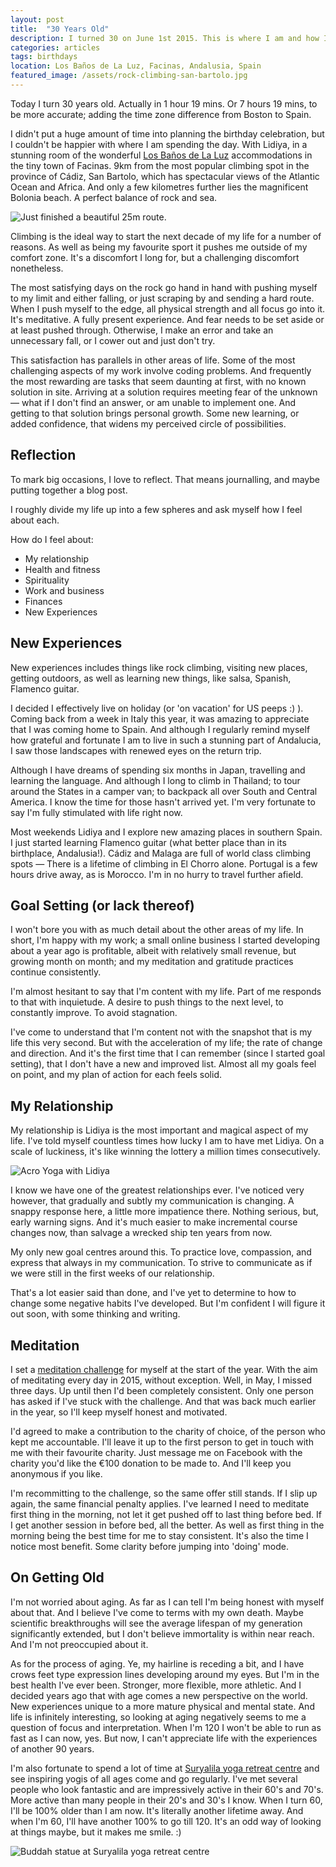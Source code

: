 ```yaml
---
layout: post
title:  "30 Years Old"
description: I turned 30 on June 1st 2015. This is where I am and how I feel.
categories: articles
tags: birthdays
location: Los Baños de La Luz, Facinas, Andalusia, Spain
featured_image: /assets/rock-climbing-san-bartolo.jpg
---
```


Today I turn 30 years old. Actually in 1 hour 19 mins. Or 7 hours 19 mins, to be more accurate; adding the time zone difference from Boston to Spain.

I didn't put a huge amount of time into planning the birthday celebration, but I couldn't be happier with where I am spending the day. With Lidiya, in a stunning room of the wonderful [Los Baños de La Luz](https://www.facebook.com/losbanos.delaluz) accommodations in the tiny town of Facinas. 9km from the most popular climbing spot in the province of Cádiz, San Bartolo, which has spectacular views of the Atlantic Ocean and Africa. And only a few kilometres further lies the magnificent Bolonia beach. A perfect balance of rock and sea.

<img src="/assets/rock-climbing-san-bartolo.jpg" alt="Just finished a beautiful 25m route.">

Climbing is the ideal way to start the next decade of my life for a number of reasons. As well as being my favourite sport it pushes me outside of my comfort zone. It's a discomfort I long for, but a challenging discomfort nonetheless.

The most satisfying days on the rock go hand in hand with pushing myself to my limit and either falling, or just scraping by and sending a hard route. When I push myself to the edge, all physical strength and all focus go into it. It's meditative. A fully present experience. And fear needs to be set aside or at least pushed through. Otherwise, I make an error and take an unnecessary fall, or I cower out and just don't try.

This satisfaction has parallels in other areas of life. Some of the most challenging aspects of my work involve coding problems. And frequently the most rewarding are tasks that seem daunting at first, with no known solution in site. Arriving at a solution requires meeting fear of the unknown — what if I don't find an answer, or am unable to implement one. And getting to that solution brings personal growth. Some new learning, or added confidence, that widens my perceived circle of possibilities.

## Reflection

To mark big occasions, I love to reflect. That means journalling, and maybe putting together a blog post.

I roughly divide my life up into a few spheres and ask myself how I feel about each.

How do I feel about:

* My relationship
* Health and fitness
* Spirituality
* Work and business
* Finances
* New Experiences

## New Experiences

New experiences includes things like rock climbing, visiting new places, getting outdoors, as well as learning new things, like salsa, Spanish, Flamenco guitar.

I decided I effectively live on holiday (or 'on vacation' for US peeps :) ). Coming back from a week in Italy this year, it was amazing to appreciate that I was coming home to Spain. And although I regularly remind myself how grateful and fortunate I am to live in such a stunning part of Andalucia, I saw those landscapes with renewed eyes on the return trip.

Although I have dreams of spending six months in Japan, travelling and learning the language. And although I long to climb in Thailand; to tour around the States in a camper van; to backpack all over South and Central America. I know the time for those hasn't arrived yet. I'm very fortunate to say I'm fully stimulated with life right now.

Most weekends Lidiya and I explore new amazing places in southern Spain. I just started learning Flamenco guitar (what better place than in its birthplace, Andalusia!). Cádiz and Malaga are full of world class climbing spots — There is a lifetime of climbing in El Chorro alone. Portugal is a few hours drive away, as is Morocco. I'm in no hurry to travel further afield.

## Goal Setting (or lack thereof)

I won't bore you with as much detail about the other areas of my life. In short, I'm happy with my work; a small online business I started developing about a year ago is profitable, albeit with relatively small revenue, but growing month on month; and my meditation and gratitude practices continue consistently.

I'm almost hesitant to say that I'm content with my life. Part of me responds to that with inquietude. A desire to push things to the next level, to constantly improve. To avoid stagnation.

I've come to understand that I'm content not with the snapshot that is my life this very second. But with the acceleration of my life; the rate of change and direction. And it's the first time that I can remember (since I started goal setting), that I don't have a new and improved list. Almost all my goals feel on point, and my plan of action for each feels solid.

## My Relationship

My relationship is Lidiya is the most important and magical aspect of my life. I've told myself countless times how lucky I am to have met Lidiya. On a scale of luckiness, it's like winning the lottery a million times consecutively.

<img src="/assets/acro.jpg" alt="Acro Yoga with Lidiya">

I know we have one of the greatest relationships ever. I've noticed very however, that gradually and subtly my communication is changing. A snappy response here, a little more impatience there. Nothing serious, but, early warning signs. And it's much easier to make incremental course changes now, than salvage a wrecked ship ten years from now.

My only new goal centres around this. To practice love, compassion, and express that always in my communication. To strive to communicate as if we were still in the first weeks of our relationship.

That's a lot easier said than done, and I've yet to determine to how to change some negative habits I've developed. But I'm confident I will figure it out soon, with some thinking and writing.

## Meditation

I set a [meditation challenge](articles/2015/02/01/meditation-challenge-2015.html) for myself at the start of the year. With the aim of meditating every day in 2015, without exception. Well, in May, I missed three days. Up until then I'd been completely consistent. Only one person has asked if I've stuck with the challenge. And that was back much earlier in the year, so I'll keep myself honest and motivated.

I'd agreed to make a contribution to the charity of choice, of the person who kept me accountable. I'll leave it up to the first person to get in touch with me with their favourite charity. Just message me on Facebook with the charity you'd like the €100 donation to be made to. And I'll keep you anonymous if you like.

I'm recommitting to the challenge, so the same offer still stands. If I slip up again, the same financial penalty applies. I've learned I need to meditate first thing in the morning, not let it get pushed off to last thing before bed. If I get another session in before bed, all the better. As well as first thing in the morning being the best time for me to stay consistent. It's also the time I notice most benefit. Some clarity before jumping into 'doing' mode.

## On Getting Old

I'm not worried about aging. As far as I can tell I'm being honest with myself about that. And I believe I've come to terms with my own death. Maybe scientific breakthroughs will see the average lifespan of my generation significantly extended, but I don't believe immortality is within near reach. And I'm not preoccupied about it.

As for the process of aging. Ye, my hairline is receding a bit, and I have crows feet type expression lines developing around my eyes. But I'm in the best health I've ever been. Stronger, more flexible, more athletic. And I decided years ago that with age comes a new perspective on the world. New experiences unique to a more mature physical and mental state. And life is infinitely interesting, so looking at aging negatively seems to me a question of focus and interpretation. When I'm 120 I won't be able to run as fast as I can now, yes. But now, I can't appreciate life with the experiences of another 90 years.

I'm also fortunate to spend a lot of time at [Suryalila yoga retreat centre](http://suryalila.com/) and see inspiring yogis of all ages come and go regularly. I've met several people who look fantastic and are impressively active in their 60's and 70's. More active than many people in their 20's and 30's I know. When I turn 60, I'll be 100% older than I am now. It's literally another lifetime away. And when I'm 60, I'll have another 100% to go till 120. It's an odd way of looking at things maybe, but it makes me smile. :)

<img src="/assets/suryalila-buddah.jpg" alt="Buddah statue at Suryalila yoga retreat centre">